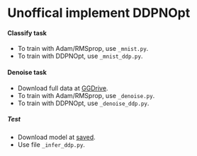 # Unoffical implement DDPNOpt

#### Classify task
* To train with Adam/RMSprop, use `_mnist.py`.
* To train with DDPNOpt, use `_mnist_ddp.py`.

#### Denoise task
* Download full data at [GGDrive](https://drive.google.com/drive/folders/1gMkOV3KI0VMKzonHs9ni3C0hJ9pPe3c5?usp=sharing).
* To train with Adam/RMSprop, use `_denoise.py`.
* To train with DDPNOpt, use `_denoise_ddp.py`.

##### Test
* Download model at [saved](https://drive.google.com/drive/folders/12SiOxZ0Zlq0wflfgOe06RuA9NHhHKsRt?usp=sharing).
* Use file `_infer_ddp.py`.
